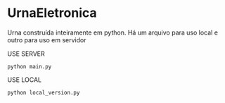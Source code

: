 # UrnaEletronica
Urna construída inteiramente em python. Há um arquivo para uso local e outro para uso em servidor

USE SERVER
```
python main.py
```

USE LOCAL
```
python local_version.py
```
